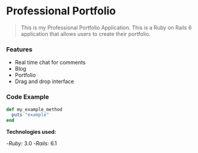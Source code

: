 # Professional Portfolio

>This is my Professional Portfolio Application. This is a Ruby on Rails 6 application that allows users to create their portfolio.

### Features

- Real time chat for comments
- Blog
- Portfolio
- Drag and drop interface

### Code Example

```Ruby
def my_example_method
  puts "example"
end
```

**Technologies used:**

-_Ruby:_ 3.0
-_Rails:_ 6.1
